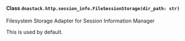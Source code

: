 #### Class `dnastack.http.session_info.FileSessionStorage(dir_path: str)`
Filesystem Storage Adapter for Session Information Manager

This is used by default.